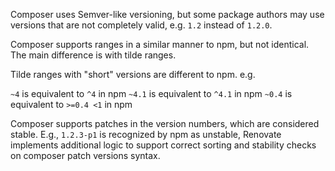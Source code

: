 Composer uses Semver-like versioning, but some package authors may use versions that are not completely valid, e.g. `1.2` instead of `1.2.0`.

Composer supports ranges in a similar manner to npm, but not identical. The main difference is with tilde ranges.

Tilde ranges with "short" versions are different to npm. e.g.

`~4` is equivalent to `^4` in npm
`~4.1` is equivalent to `^4.1` in npm
`~0.4` is equivalent to `>=0.4 <1` in npm

Composer supports patches in the version numbers, which are considered stable. E.g., `1.2.3-p1` is recognized by npm as unstable, Renovate
implements additional logic to support correct sorting and stability checks on composer patch versions syntax.
